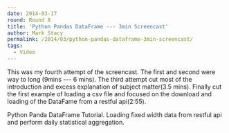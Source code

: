 ```yaml
---
date: 2014-03-17
round: Round 8
title: 'Python Pandas DataFrame --- 3min Screencast'
author: Mark Stacy
permalink: /2014/03/python-pandas-dataframe-3min-screencast/
tags:
  - Video
---
```

This was my fourth attempt of the screencast. The first and second were way to long (9mins --- 6 mins). The third attempt cut most of the introduction and excess explanation of subject matter(3.5 mins). Finally cut the first example of loading a csv file and focused on the download and loading of the DataFame from a restful api(2:55).



Python Panda DataFrame Tutorial. Loading fixed width data from restful api and perform daily statistical aggregation.
